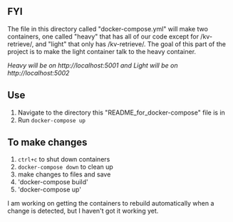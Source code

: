 ## FYI
The file in this directory called "docker-compose.yml" will make two containers, one called "heavy" that has all of our code except for /kv-retrieve/, and "light" that only has /kv-retrieve/. The goal of this part of the project is to make the light container talk to the heavy container.

*Heavy will be on http://localhost:5001 and Light will be on http://localhost:5002*

## Use
1. Navigate to the directory this "README_for_docker-compose" file is in
2. Run `docker-compose up`

## To make changes
1. `ctrl+c` to shut down containers
2. `docker-compose down` to clean up
3. make changes to files and save
4. 'docker-compose build'
5. 'docker-compose up'

I am working on getting the containers to rebuild automatically when a change is detected, but I haven't got it working yet.
